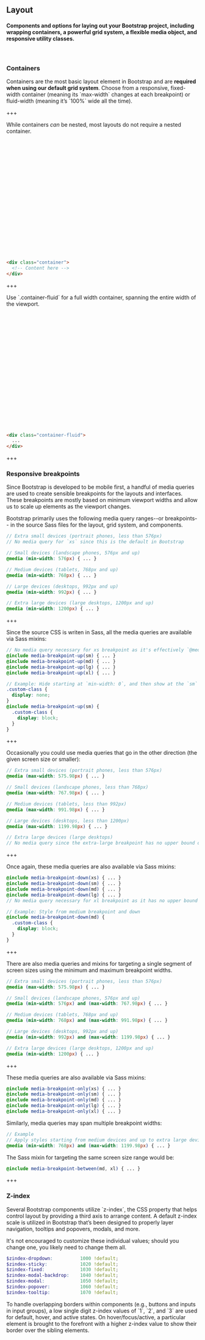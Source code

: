 
## Layout

#### Components and options for laying out your Bootstrap project, including wrapping containers, a powerful grid system, a flexible media object, and responsive utility classes.

<br>

### Containers

<p>
  Containers are the most basic layout element in Bootstrap and are
  <strong>required when using our default grid system</strong>. Choose from a
  responsive, fixed-width container (meaning its `max-width` changes at each
  breakpoint) or fluid-width (meaning it’s `100%` wide all the time).
</p>

+++

<p>
  While containers <em>can</em> be nested, most layouts do not require a
  nested container.
</p>

<div class="row justify-content-center mb-3 mx-0" style="height: 300px;">
  <div class="col-2 h-25"></div>
  <div class="col-8 h-25 pb-3 px-0">
    <div class="bg-success rounded h-100"></div>
  </div>
  <div class="col-2 h-25"></div>
  <div class="col-2 h-75"></div>
  <div class="col-2 h-75 pl-0 pr-3">
    <div class="bg-primary rounded h-100"></div>
  </div>
  <div class="col-6 h-75 px-0">
    <div class="bg-secondary rounded h-100"></div>
  </div>
  <div class="col-2 h-75"></div>
</div>

```html
<div class="container">
  <!-- Content here -->
</div>
```

+++

<p>
  Use `.container-fluid` for a full width container, spanning the entire width
  of the viewport.
</p>

<div class="row justify-content-center mb-3 mx-0" style="height: 300px;">
  <div class="col-12 h-25 pb-3 px-0">
    <div class="bg-success rounded h-100"></div>
  </div>
  <div class="col-2 h-75 pl-0 pr-3">
    <div class="bg-primary rounded h-100"></div>
  </div>
  <div class="col-10 h-75 px-0">
    <div class="bg-secondary rounded h-100"></div>
  </div>
</div>

```html
<div class="container-fluid">
  ...
</div>
```

+++

### Responsive breakpoints

<p>
  Since Bootstrap is developed to be mobile first, a handful of media queries
  are used to create sensible breakpoints for the layouts and interfaces.
  These breakpoints are mostly based on minimum viewport widths and allow us
  to scale up elements as the viewport changes.
</p>

<p>
  Bootstrap primarily uses the following media query ranges--or breakpoints--
  in the source Sass files for the layout, grid system, and components.
</p>

```scss
// Extra small devices (portrait phones, less than 576px)
// No media query for `xs` since this is the default in Bootstrap

// Small devices (landscape phones, 576px and up)
@media (min-width: 576px) { ... }

// Medium devices (tablets, 768px and up)
@media (min-width: 768px) { ... }

// Large devices (desktops, 992px and up)
@media (min-width: 992px) { ... }

// Extra large devices (large desktops, 1200px and up)
@media (min-width: 1200px) { ... }
```

+++

<p>
  Since the source CSS is writen in Sass, all the media queries are available
  via Sass mixins:
</p>

```scss
// No media query necessary for xs breakpoint as it's effectively `@media (min-width: 0) { ... }`
@include media-breakpoint-up(sm) { ... }
@include media-breakpoint-up(md) { ... }
@include media-breakpoint-up(lg) { ... }
@include media-breakpoint-up(xl) { ... }

// Example: Hide starting at `min-width: 0`, and then show at the `sm` breakpoint
.custom-class {
  display: none;
}
@include media-breakpoint-up(sm) {
  .custom-class {
    display: block;
  }
}
```

+++

<p>
  Occasionally you could use media queries that go in the other direction
  (the given screen size or smaller):
</p>

```scss
// Extra small devices (portrait phones, less than 576px)
@media (max-width: 575.98px) { ... }

// Small devices (landscape phones, less than 768px)
@media (max-width: 767.98px) { ... }

// Medium devices (tablets, less than 992px)
@media (max-width: 991.98px) { ... }

// Large devices (desktops, less than 1200px)
@media (max-width: 1199.98px) { ... }

// Extra large devices (large desktops)
// No media query since the extra-large breakpoint has no upper bound on its width
```

+++

<p>
  Once again, these media queries are also available via Sass mixins:
</p>

```scss
@include media-breakpoint-down(xs) { ... }
@include media-breakpoint-down(sm) { ... }
@include media-breakpoint-down(md) { ... }
@include media-breakpoint-down(lg) { ... }
// No media query necessary for xl breakpoint as it has no upper bound on its width

// Example: Style from medium breakpoint and down
@include media-breakpoint-down(md) {
  .custom-class {
    display: block;
  }
}
```

+++

<p>
  There are also media queries and mixins for targeting a single segment of
  screen sizes using the minimum and maximum breakpoint widths.
</p>

```scss
// Extra small devices (portrait phones, less than 576px)
@media (max-width: 575.98px) { ... }

// Small devices (landscape phones, 576px and up)
@media (min-width: 576px) and (max-width: 767.98px) { ... }

// Medium devices (tablets, 768px and up)
@media (min-width: 768px) and (max-width: 991.98px) { ... }

// Large devices (desktops, 992px and up)
@media (min-width: 992px) and (max-width: 1199.98px) { ... }

// Extra large devices (large desktops, 1200px and up)
@media (min-width: 1200px) { ... }
```

+++

<p>
  These media queries are also available via Sass mixins:
</p>

```scss
@include media-breakpoint-only(xs) { ... }
@include media-breakpoint-only(sm) { ... }
@include media-breakpoint-only(md) { ... }
@include media-breakpoint-only(lg) { ... }
@include media-breakpoint-only(xl) { ... }
```

<p>
  Similarly, media queries may span multiple breakpoint widths:
</p>

```scss
// Example
// Apply styles starting from medium devices and up to extra large devices
@media (min-width: 768px) and (max-width: 1199.98px) { ... }
```

<p>
  The Sass mixin for targeting the same screen size range would be:
</p>

```scss
@include media-breakpoint-between(md, xl) { ... }
```

+++

### Z-index

<p>
  Several Bootstrap components utilize `z-index`, the CSS property that helps
  control layout by providing a third axis to arrange content. A default
  z-index scale is utilized in Bootstrap that’s been designed to properly
  layer navigation, tooltips and popovers, modals, and more.
</p>

<p>
  It's not encouraged to customize these individual values; should you change
  one, you likely need to change them all.
</p>

```scss
$zindex-dropdown:          1000 !default;
$zindex-sticky:            1020 !default;
$zindex-fixed:             1030 !default;
$zindex-modal-backdrop:    1040 !default;
$zindex-modal:             1050 !default;
$zindex-popover:           1060 !default;
$zindex-tooltip:           1070 !default;
```

<p>
  To handle overlapping borders within components (e.g., buttons and inputs
  in input groups), a low single digit z-index values of `1`, `2`, and `3` are
  used for default, hover, and active states. On hover/focus/active, a
  particular element is brought to the forefront with a higher z-index value to
  show their border over the sibling elements.
</p>

